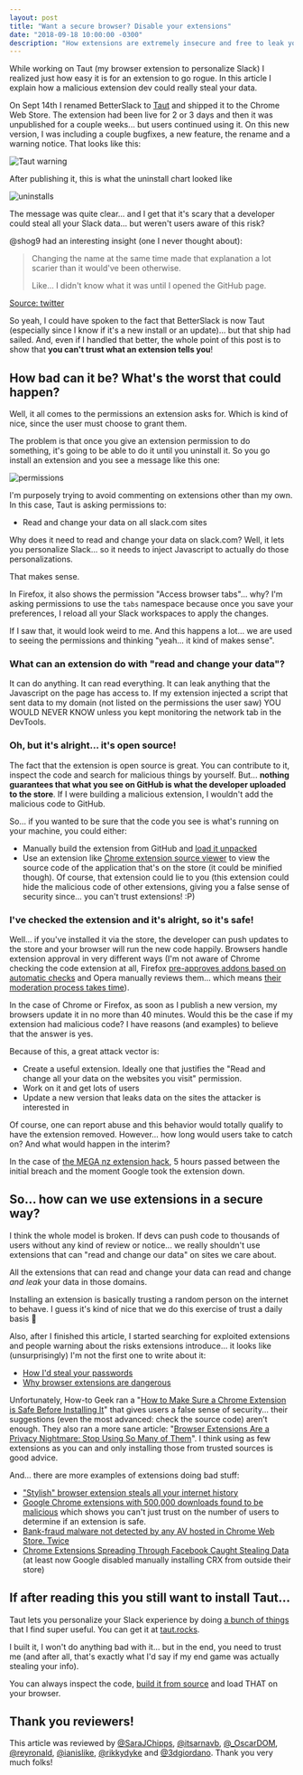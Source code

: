 ```yaml
---
layout: post
title: "Want a secure browser? Disable your extensions"
date: "2018-09-18 10:00:00 -0300"
description: "How extensions are extremely insecure and free to leak your data. Do you check their source code? Even when they are silently updated?"
---
```

While working on Taut (my browser extension to personalize Slack) I realized just how easy it is for an extension to go rogue. In this article I explain how a malicious extension dev could really steal your data.

<!--more-->

On Sept 14th I renamed BetterSlack to [Taut](https://taut.rocks) and shipped it to the Chrome Web Store. The extension had been live for 2 or 3 days and then it was unpublished for a couple weeks... but users continued using it. On this new version, I was including a couple bugfixes, a new feature, the rename and a warning notice. That looks like this:

![Taut warning](/public/images/tautWarning.png)

After publishing it, this is what the uninstall chart looked like

![uninstalls](/public/images/uninstalls.png)

The message was quite clear... and I get that it's scary that a developer could steal all your Slack data... but weren't users aware of this risk?

@shog9 had an interesting insight (one I never thought about):

> Changing the name at the same time made that explanation a lot scarier than it would've been otherwise.
>
> Like... I didn't know what it was until I opened the GitHub page.

[Source: twitter](https://twitter.com/shog9/status/1040977127238119429)

So yeah, I could have spoken to the fact that BetterSlack is now Taut (especially since I know if it's a new install or an update)... but that ship had sailed. And, even if I handled that better, the whole point of this post is to show that **you can't trust what an extension tells you**!

## How bad can it be? What's the worst that could happen?

Well, it all comes to the permissions an extension asks for. Which is kind of nice, since the user must choose to grant them.

The problem is that once you give an extension permission to do something, it's going to be able to do it until you uninstall it. So you go install an extension and you see a message like this one:

![permissions](/public/images/permissions.png)

I'm purposely trying to avoid commenting on extensions other than my own. In this case, Taut is asking permissions to:

* Read and change your data on all slack.com sites

Why does it need to read and change your data on slack.com? Well, it lets you personalize Slack... so it needs to inject Javascript to actually do those personalizations.

That makes sense.

In Firefox, it also shows the permission "Access browser tabs"... why? I'm asking permissions to use the `tabs` namespace because once you save your preferences, I reload all your Slack workspaces to apply the changes.

If I saw that, it would look weird to me. And this happens a lot... we are used to seeing the permissions and thinking "yeah... it kind of makes sense".

### What can an extension do with "read and change your data"?

It can do anything. It can read everything. It can leak anything that the Javascript on the page has access to. If my extension injected a script that sent data to my domain (not listed on the permissions the user saw) YOU WOULD NEVER KNOW unless you kept monitoring the network tab in the DevTools.

### Oh, but it's alright... it's open source!

The fact that the extension is open source is great. You can contribute to it, inspect the code and search for malicious things by yourself. But... **nothing guarantees that what you see on GitHub is what the developer uploaded to the store**. If I were building a malicious extension, I wouldn't add the malicious code to GitHub.

So... if you wanted to be sure that the code you see is what's running on your machine, you could either:

* Manually build the extension from GitHub and [load it unpacked](https://developer.chrome.com/extensions/getstarted#manifest)
* Use an extension like [Chrome extension source viewer](https://chrome.google.com/webstore/detail/chrome-extension-source-v/jifpbeccnghkjeaalbbjmodiffmgedin) to view the source code of the application that's on the store (it could be minified though). Of course, that extension could lie to you (this extension could hide the malicious code of other extensions, giving you a false sense of security since… you can't trust extensions! :P)

### I've checked the extension and it's alright, so it's safe!

Well... if you've installed it via the store, the developer can push updates to the store and your browser will run the new code happily. Browsers handle extension approval in very different ways (I'm not aware of Chrome checking the code extension at all, Firefox [pre-approves addons based on automatic checks](https://blog.mozilla.org/addons/2017/09/21/review-wait-times-get-shorter/) and Opera manually reviews them… which means [their moderation process takes time](https://forums.opera.com/topic/16609/very-long-extension-moderation-process)).

In the case of Chrome or Firefox, as soon as I publish a new version, my browsers update it in no more than 40 minutes. Would this be the case if my extension had malicious code? I have reasons (and examples) to believe that the answer is yes.

Because of this, a great attack vector is:

* Create a useful extension. Ideally one that justifies the "Read and change all your data on the websites you visit" permission.
* Work on it and get lots of users
* Update a new version that leaks data on the sites the attacker is interested in

Of course, one can report abuse and this behavior would totally qualify to have the extension removed. However... how long would users take to catch on? And what would happen in the interim?

In the case of [the MEGA nz extension hack](https://www.zdnet.com/article/mega-nz-chrome-extension-caught-stealing-passwords-cryptocurrency-private-keys/), 5 hours passed between the initial breach and the moment Google took the extension down.

## So... how can we use extensions in a secure way?

I think the whole model is broken. If devs can push code to thousands of users without any kind of review or notice... we really shouldn't use extensions that can "read and change our data" on sites we care about.

All the extensions that can read and change your data can read and change *and leak* your data in those domains.

Installing an extension is basically trusting a random person on the internet to behave. I guess it's kind of nice that we do this exercise of trust a daily basis :shrug:

Also, after I finished this article, I started searching for exploited extensions and people warning about the risks extensions introduce... it looks like (unsurprisingly) I'm not the first one to write about it:

* [How I'd steal your passwords](https://tgvashworth.com/2012/09/24/how-id-steal-your-passwords.html)
* [Why browser extensions are dangerous](https://iconnectdots.com/2017/08/browser-extensions-dangerous.html)

Unfortunately, How-to Geek ran a "[How to Make Sure a Chrome Extension is Safe Before Installing It](https://www.howtogeek.com/347429/how-to-make-sure-a-chrome-extension-is-safe-before-installing-it/)" that gives users a false sense of security... their suggestions (even the most advanced: check the source code) aren’t enough. They also ran a more sane article: "[Browser Extensions Are a Privacy Nightmare: Stop Using So Many of Them](https://www.howtogeek.com/188346/why-browser-extensions-can-be-dangerous-and-how-to-protect-yourself/)". I think using as few extensions as you can and only installing those from trusted sources is good advice.

And... there are more examples of extensions doing bad stuff:

* ["Stylish" browser extension steals all your internet history](https://robertheaton.com/2018/07/02/stylish-browser-extension-steals-your-internet-history/)
* [Google Chrome extensions with 500,000 downloads found to be malicious](https://arstechnica.com/information-technology/2018/01/500000-chrome-users-fall-prey-to-malicious-extensions-in-google-web-store/) which shows you can't just trust on the number of users to determine if an extension is safe.
* [Bank-fraud malware not detected by any AV hosted in Chrome Web Store. Twice](https://arstechnica.com/information-technology/2017/08/bank-fraud-malware-not-detected-by-any-av-hosted-in-chrome-web-store-twice/)
* [Chrome Extensions Spreading Through Facebook Caught Stealing Data](https://hackernoon.com/chrome-extensions-spreading-through-facebook-caught-stealing-data-4aa9fc3b3a06) (at least now Google disabled manually installing CRX from outside their store)

## If after reading this you still want to install Taut...

Taut lets you personalize your Slack experience by doing [a bunch of things](https://github.com/g3rv4/Taut/blob/master/README.md) that I find super useful. You can get it at [taut.rocks](https://taut.rocks).

I built it, I won't do anything bad with it... but in the end, you need to trust me (and after all, that's exactly what I'd say if my end game was actually stealing your info).

You can always inspect the code, [build it from source](https://github.com/g3rv4/Taut#build-from-source) and load THAT on your browser.

## Thank you reviewers!

This article was reviewed by [@SaraJChipps](https://twitter.com/SaraJChipps), [@itsarnavb](https://twitter.com/itsarnavb), [@_OscarDOM](https://twitter.com/_OscarDOM), [@reyronald](https://twitter.com/reyronald), [@ianislike](https://twitter.com/ianislike), [@rikkydyke](https://twitter.com/rikkydyke) and [@3dgiordano](https://twitter.com/3dgiordano). Thank you very much folks!
